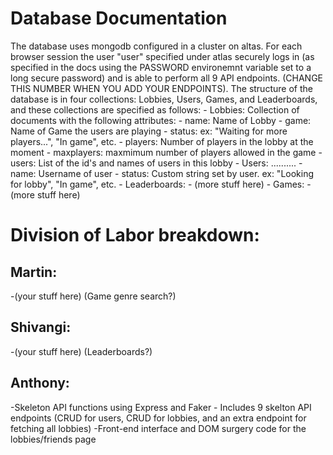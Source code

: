 # Database Documentation
The database uses mongodb configured in a cluster on altas. For each browser session the user "user" specified under atlas securely logs in (as specified in the docs using the PASSWORD environemnt variable set to a long secure password) and is able to perform all 9 API endpoints. (CHANGE THIS NUMBER WHEN YOU ADD YOUR ENDPOINTS). The structure of the database is in four collections: Lobbies, Users, Games, and Leaderboards, and these collections are specified as follows:
    - Lobbies: Collection of documents with the following attributes:
        - name: Name of Lobby
        - game: Name of Game the users are playing
        - status: ex: "Waiting for more players...", "In game", etc.
        - players: Number of players in the lobby at the moment
        - maxplayers: maxmimum number of players allowed in the game
        - users: List of the id's and names of users in this lobby
    - Users: ..........
        - name: Username of user
        - status: Custom string set by user. ex: "Looking for lobby", "In game", etc.
    - Leaderboards:
        - (more stuff here)
    - Games:
        - (more stuff here)

# Division of Labor breakdown:

## Martin:
-(your stuff here) (Game genre search?)

## Shivangi:
-(your stuff here) (Leaderboards?)

## Anthony:
-Skeleton API functions using Express and Faker
    - Includes 9 skelton API endpoints (CRUD for users, CRUD for lobbies, and an extra endpoint for fetching all lobbies)
-Front-end interface and DOM surgery code for the lobbies/friends page